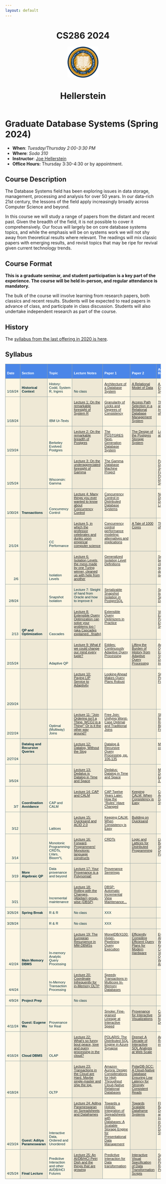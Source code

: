 ```yaml
---
layout: default
---
```


<header>
        <div class="lec-header-left"><h1>CS286 2024</h1></div>
        <img src="images/ucb-seal.png" width="100px" alt="Centered Image" class="lec-header-image">
        <div class="lec-header-right"><h1>Hellerstein</h1></div>
</header>

# Graduate Database Systems (Spring 2024)

* **When**: *Tuesday/Thursday 2:00-3:30 PM*
* **Where**: *Soda 310*
* **Instructor**: [Joe Hellerstein](https://dsf.berkeley.edu/jmh)
* **Office Hours:** Thursday 3:30-4:30 or by appointment.

## Course Description
The Database Systems field has been exploring issues in data 
storage, management, processing and analysis for over 50 years. In our data-rich 21st century, the lessons of the field apply increasingly broadly across Computer Science and beyond.

In this course we will study a range of papers from the distant and recent
past. Given the breadth of the field, it is not possible to cover it comprehensively. Our focus
will largely be on core database systems topics, and while the emphasis will
be on systems work we will not shy away from theoretical results where relevant. The readings 
will mix classic papers with emerging results, and revisit topics that may be ripe for revival given current technology trends.

## Course Format
**This is a graduate seminar, and student participation is a key part of the experience.
The course will be held in-person, and regular attendance is mandatory.**

The bulk of the course will involve learning from research papers, both classics and 
recent results. Students will be expected to read papers in advance of class, and participate in class discussion. Students will also undertake independent research as part of the course.

## History
The [syllabus from the last offering in 2020 is here](./sp20).

## Syllabus
<table style="border-collapse:collapse;border-color:#93a1a1;border-spacing:0" class="tg"><thead><tr><th style="background-color:#4A86E8;border-color:#93a1a1;border-style:solid;border-width:1px;color:#FFF;font-family:Arial, sans-serif;font-size:11px;font-weight:bold;overflow:hidden;padding:11px 5px;text-align:left;vertical-align:bottom;word-break:normal"><span style="font-weight:bold;color:#FFF;background-color:#4A86E8">Date</span></th><th style="background-color:#4A86E8;border-color:#93a1a1;border-style:solid;border-width:1px;color:#FFF;font-family:Arial, sans-serif;font-size:11px;font-weight:bold;overflow:hidden;padding:11px 5px;text-align:left;vertical-align:bottom;word-break:normal"><span style="font-weight:bold;color:#FFF;background-color:#4A86E8">Section</span></th><th style="background-color:#4A86E8;border-color:#93a1a1;border-style:solid;border-width:1px;color:#FFF;font-family:Arial, sans-serif;font-size:11px;font-weight:bold;overflow:hidden;padding:11px 5px;text-align:left;vertical-align:bottom;word-break:normal"><span style="font-weight:bold;color:#FFF;background-color:#4A86E8">Topic</span></th><th style="background-color:#4A86E8;border-color:#93a1a1;border-style:solid;border-width:1px;color:#FFF;font-family:Arial, sans-serif;font-size:11px;font-weight:bold;overflow:hidden;padding:11px 5px;text-align:left;vertical-align:bottom;word-break:normal"><span style="font-weight:bold;color:#FFF;background-color:#4A86E8">Lecture Notes</span></th><th style="background-color:#4A86E8;border-color:#93a1a1;border-style:solid;border-width:1px;color:#FFF;font-family:Arial, sans-serif;font-size:11px;font-weight:bold;overflow:hidden;padding:11px 5px;text-align:left;vertical-align:bottom;word-break:normal"><span style="font-weight:bold;color:#FFF;background-color:#4A86E8">Paper 1</span></th><th style="background-color:#4A86E8;border-color:#93a1a1;border-style:solid;border-width:1px;color:#FFF;font-family:Arial, sans-serif;font-size:11px;font-weight:bold;overflow:hidden;padding:11px 5px;text-align:left;vertical-align:bottom;word-break:normal"><span style="font-weight:bold;color:#FFF;background-color:#4A86E8">Paper 2</span></th><th style="background-color:#4A86E8;border-color:#93a1a1;border-style:solid;border-width:1px;color:#FFF;font-family:Arial, sans-serif;font-size:11px;font-weight:bold;overflow:hidden;padding:11px 5px;text-align:left;vertical-align:bottom;word-break:normal"><span style="font-weight:bold;color:#FFF;background-color:#4A86E8">Additional Resources</span></th><th style="background-color:#4A86E8;border-color:#93a1a1;border-style:solid;border-width:1px;color:#FFF;font-family:Arial, sans-serif;font-size:11px;font-weight:bold;overflow:hidden;padding:11px 5px;text-align:left;vertical-align:bottom;word-break:normal"><span style="font-weight:bold;color:#FFF;background-color:#4A86E8">Additional Resources</span></th><th style="background-color:#4A86E8;border-color:#93a1a1;border-style:solid;border-width:1px;color:#FFF;font-family:Arial, sans-serif;font-size:11px;font-weight:bold;overflow:hidden;padding:11px 5px;text-align:left;vertical-align:bottom;word-break:normal"><span style="font-weight:bold;color:#FFF;background-color:#4A86E8">Additional Resources</span></th></tr></thead><tbody><tr><td style="background-color:#fdf6e3;border-color:#93a1a1;border-style:solid;border-width:1px;color:#002b36;font-family:Arial, sans-serif;font-size:11px;overflow:hidden;padding:11px 5px;text-align:right;vertical-align:bottom;word-break:normal"><span style="font-weight:normal">1/16/24</span></td><td style="background-color:#eee8d5;border-color:#93a1a1;border-style:solid;border-width:1px;color:#002b36;font-family:Arial, sans-serif;font-size:11px;font-weight:bold;overflow:hidden;padding:11px 5px;text-align:left;vertical-align:bottom;word-break:normal"><span style="font-weight:bold">Historical Context</span></td><td style="background-color:#fdf6e3;border-color:#93a1a1;border-style:solid;border-width:1px;color:#002b36;font-family:Arial, sans-serif;font-size:11px;overflow:hidden;padding:11px 5px;text-align:left;vertical-align:bottom;word-break:normal"><span style="font-weight:normal">History: Codd,
System R,
Ingres</span></td><td style="background-color:#eee8d5;border-color:#93a1a1;border-style:solid;border-width:1px;color:#002b36;font-family:Arial, sans-serif;font-size:11px;overflow:hidden;padding:11px 5px;text-align:left;vertical-align:bottom;word-break:normal"><span style="font-weight:normal">No class</span></td><td style="background-color:#fdf6e3;border-color:#93a1a1;border-style:solid;border-width:1px;color:#00E;font-family:Arial, sans-serif;font-size:11px;overflow:hidden;padding:11px 5px;text-align:left;text-decoration:underline;vertical-align:top;word-break:normal"><a href="http://scholar.google.com/scholar?cluster=11466590537214723805">Architecture of a Database System</a></td><td style="background-color:#eee8d5;border-color:#93a1a1;border-style:solid;border-width:1px;color:#00E;font-family:Arial, sans-serif;font-size:11px;overflow:hidden;padding:11px 5px;text-align:left;text-decoration:underline;vertical-align:top;word-break:normal"><a href="https://scholar.google.com/scholar?cluster=1624408330930846885&hl=en&as_sdt=0,5">A Relational Model of Data</a></td><td style="background-color:#fdf6e3;border-color:#93a1a1;border-style:solid;border-width:1px;color:#00E;font-family:Arial, sans-serif;font-size:11px;overflow:hidden;padding:11px 5px;text-align:left;text-decoration:underline;vertical-align:top;word-break:normal"><a href="https://scholar.google.com/scholar?cluster=9472628621431764243&hl=en&as_sdt=0,5">A History and Evaluation of System R </a></td><td style="background-color:#eee8d5;border-color:#93a1a1;border-style:solid;border-width:1px;color:#002b36;font-family:Arial, sans-serif;font-size:11px;overflow:hidden;padding:11px 5px;text-align:left;vertical-align:bottom;word-break:normal"></td><td style="background-color:#fdf6e3;border-color:#93a1a1;border-style:solid;border-width:1px;color:#00E;font-family:Arial, sans-serif;font-size:11px;overflow:hidden;padding:11px 5px;text-align:left;text-decoration:underline;vertical-align:top;word-break:normal"><a href="https://hpi.de/naumann/projects/rdbms-genealogy.html">RDBMS Geneaology</a></td></tr><tr><td style="background-color:#fdf6e3;border-color:#93a1a1;border-style:solid;border-width:1px;color:#002b36;font-family:Arial, sans-serif;font-size:11px;overflow:hidden;padding:11px 5px;text-align:right;vertical-align:bottom;word-break:normal"><span style="font-weight:normal">1/18/24</span></td><td style="background-color:#eee8d5;border-color:#93a1a1;border-style:solid;border-width:1px;color:#002b36;font-family:Arial, sans-serif;font-size:11px;overflow:hidden;padding:11px 5px;text-align:left;vertical-align:bottom;word-break:normal"></td><td style="background-color:#fdf6e3;border-color:#93a1a1;border-style:solid;border-width:1px;color:#002b36;font-family:Arial, sans-serif;font-size:11px;overflow:hidden;padding:11px 5px;text-align:left;vertical-align:bottom;word-break:normal"><span style="font-weight:normal">IBM Ur-Texts</span></td><td style="background-color:#eee8d5;border-color:#93a1a1;border-style:solid;border-width:1px;color:#00E;font-family:Arial, sans-serif;font-size:11px;overflow:hidden;padding:11px 5px;text-align:left;text-decoration:underline;vertical-align:top;word-break:normal"><a href="https://docs.google.com/document/d/1TQOo2kp8iIggOCci0x7ppY2oHEO9Dd3KESGymW71sNg/edit">Lecture 1: On the remarkable foresight of System R</a></td><td style="background-color:#fdf6e3;border-color:#93a1a1;border-style:solid;border-width:1px;color:#00E;font-family:Arial, sans-serif;font-size:11px;overflow:hidden;padding:11px 5px;text-align:left;text-decoration:underline;vertical-align:top;word-break:normal"><a href="https://scholar.google.com/scholar?cluster=2471833064128787580&hl=en&as_sdt=0,5">Granularity of Locks and Degrees of Consistency</a></td><td style="background-color:#eee8d5;border-color:#93a1a1;border-style:solid;border-width:1px;color:#00E;font-family:Arial, sans-serif;font-size:11px;overflow:hidden;padding:11px 5px;text-align:left;text-decoration:underline;vertical-align:top;word-break:normal"><a href="https://scholar.google.com/scholar?cluster=102545501597608314&hl=en&as_sdt=0,5">Access Path Selection in a Relational Database Management System</a></td><td style="background-color:#fdf6e3;border-color:#93a1a1;border-style:solid;border-width:1px;color:#00E;font-family:Arial, sans-serif;font-size:11px;overflow:hidden;padding:11px 5px;text-align:left;text-decoration:underline;vertical-align:top;word-break:normal"><a href="https://scholar.google.com/scholar?cluster=4436012605119588041&hl=en&as_sdt=0,5">The Design and Implementation of Ingres</a></td><td style="background-color:#eee8d5;border-color:#93a1a1;border-style:solid;border-width:1px;color:#002b36;font-family:Arial, sans-serif;font-size:11px;overflow:hidden;padding:11px 5px;text-align:left;vertical-align:bottom;word-break:normal"></td><td style="background-color:#fdf6e3;border-color:#93a1a1;border-style:solid;border-width:1px;color:#002b36;font-family:Arial, sans-serif;font-size:11px;overflow:hidden;padding:11px 5px;text-align:left;vertical-align:bottom;word-break:normal"></td></tr><tr><td style="background-color:#fdf6e3;border-color:#93a1a1;border-style:solid;border-width:1px;color:#002b36;font-family:Arial, sans-serif;font-size:11px;overflow:hidden;padding:11px 5px;text-align:right;vertical-align:bottom;word-break:normal"><span style="font-weight:normal">1/23/24</span></td><td style="background-color:#eee8d5;border-color:#93a1a1;border-style:solid;border-width:1px;color:#002b36;font-family:Arial, sans-serif;font-size:11px;overflow:hidden;padding:11px 5px;text-align:left;vertical-align:bottom;word-break:normal"></td><td style="background-color:#fdf6e3;border-color:#93a1a1;border-style:solid;border-width:1px;color:#002b36;font-family:Arial, sans-serif;font-size:11px;overflow:hidden;padding:11px 5px;text-align:left;vertical-align:bottom;word-break:normal"><span style="font-weight:normal">Berkeley Evolved: Postgres</span></td><td style="background-color:#eee8d5;border-color:#93a1a1;border-style:solid;border-width:1px;color:#00E;font-family:Arial, sans-serif;font-size:11px;overflow:hidden;padding:11px 5px;text-align:left;text-decoration:underline;vertical-align:top;word-break:normal"><a href="https://docs.google.com/document/d/1o6FsUw6xxChObJscCtxygd7tInMbMSOoJAuIOZGxTBw/edit">Lecture 2: On the remarkable breadth of Postgres</a></td><td style="background-color:#fdf6e3;border-color:#93a1a1;border-style:solid;border-width:1px;color:#00E;font-family:Arial, sans-serif;font-size:11px;overflow:hidden;padding:11px 5px;text-align:left;text-decoration:underline;vertical-align:top;word-break:normal"><a href="http://scholar.google.com/scholar?cluster=6521586065605065941">The POSTGRES Next-Generation Database System</a></td><td style="background-color:#eee8d5;border-color:#93a1a1;border-style:solid;border-width:1px;color:#00E;font-family:Arial, sans-serif;font-size:11px;overflow:hidden;padding:11px 5px;text-align:left;text-decoration:underline;vertical-align:top;word-break:normal"><a href="https://scholar.google.com/scholar?cluster=6675294870941893293&hl=en&as_sdt=0,5">The Design of the Postgres Storage System</a></td><td style="background-color:#fdf6e3;border-color:#93a1a1;border-style:solid;border-width:1px;color:#00E;font-family:Arial, sans-serif;font-size:11px;overflow:hidden;padding:11px 5px;text-align:left;text-decoration:underline;vertical-align:top;word-break:normal"><a href="https://arxiv.org/abs/1901.01973">Looking Back at Postgres</a></td><td style="background-color:#eee8d5;border-color:#93a1a1;border-style:solid;border-width:1px;color:#002b36;font-family:Arial, sans-serif;font-size:11px;overflow:hidden;padding:11px 5px;text-align:left;vertical-align:bottom;word-break:normal"></td><td style="background-color:#fdf6e3;border-color:#93a1a1;border-style:solid;border-width:1px;color:#002b36;font-family:Arial, sans-serif;font-size:11px;overflow:hidden;padding:11px 5px;text-align:left;vertical-align:bottom;word-break:normal"></td></tr><tr><td style="background-color:#fdf6e3;border-color:#93a1a1;border-style:solid;border-width:1px;color:#002b36;font-family:Arial, sans-serif;font-size:11px;overflow:hidden;padding:11px 5px;text-align:right;vertical-align:bottom;word-break:normal"><span style="font-weight:normal">1/25/24</span></td><td style="background-color:#eee8d5;border-color:#93a1a1;border-style:solid;border-width:1px;color:#002b36;font-family:Arial, sans-serif;font-size:11px;overflow:hidden;padding:11px 5px;text-align:left;vertical-align:bottom;word-break:normal"></td><td style="background-color:#fdf6e3;border-color:#93a1a1;border-style:solid;border-width:1px;color:#002b36;font-family:Arial, sans-serif;font-size:11px;overflow:hidden;padding:11px 5px;text-align:left;vertical-align:bottom;word-break:normal"><span style="font-weight:normal">Wisconsin: Gamma</span></td><td style="background-color:#eee8d5;border-color:#93a1a1;border-style:solid;border-width:1px;color:#00E;font-family:Arial, sans-serif;font-size:11px;overflow:hidden;padding:11px 5px;text-align:left;text-decoration:underline;vertical-align:top;word-break:normal"><a href="https://docs.google.com/document/d/1HfUL8tHbP0o45oc_xncmahfY5mgTSnacnklANgkKsww/edit?usp=drive_link">Lecture 3: On the underappreciated foresight of Gamma</a></td><td style="background-color:#fdf6e3;border-color:#93a1a1;border-style:solid;border-width:1px;color:#00E;font-family:Arial, sans-serif;font-size:11px;overflow:hidden;padding:11px 5px;text-align:left;text-decoration:underline;vertical-align:top;word-break:normal"><a href="http://scholar.google.com/scholar?cluster=8912521541627865753">The Gamma Database Machine Project</a></td><td style="background-color:#eee8d5;border-color:#93a1a1;border-style:solid;border-width:1px;color:#002b36;font-family:Arial, sans-serif;font-size:11px;overflow:hidden;padding:11px 5px;text-align:left;vertical-align:bottom;word-break:normal"></td><td style="background-color:#fdf6e3;border-color:#93a1a1;border-style:solid;border-width:1px;color:#00E;font-family:Arial, sans-serif;font-size:11px;overflow:hidden;padding:11px 5px;text-align:left;text-decoration:underline;vertical-align:top;word-break:normal"><a href="https://people.eecs.berkeley.edu/~brewer/cs262/5-dewittgray92.pdf">Parallel Database Systems: The Future of High Performance Database Systems</a></td><td style="background-color:#eee8d5;border-color:#93a1a1;border-style:solid;border-width:1px;color:#00E;font-family:Arial, sans-serif;font-size:11px;overflow:hidden;padding:11px 5px;text-align:left;text-decoration:underline;vertical-align:top;word-break:normal"><a href="https://www.vldb.org/conf/1986/P228.PDF">GAMMA - A High Performance Dataflow Database Machine</a></td><td style="background-color:#fdf6e3;border-color:#93a1a1;border-style:solid;border-width:1px;color:#00E;font-family:Arial, sans-serif;font-size:11px;overflow:hidden;padding:11px 5px;text-align:left;text-decoration:underline;vertical-align:top;word-break:normal"><a href="https://scholar.google.com/scholar?cluster=8382804381348901729&hl=en&as_sdt=0,5">The Architecture of the Exodus Extensible DBMS</a></td></tr><tr><td style="background-color:#fdf6e3;border-color:#93a1a1;border-style:solid;border-width:1px;color:#002b36;font-family:Arial, sans-serif;font-size:11px;overflow:hidden;padding:11px 5px;text-align:right;vertical-align:bottom;word-break:normal"><span style="font-weight:normal">1/30/24</span></td><td style="background-color:#eee8d5;border-color:#93a1a1;border-style:solid;border-width:1px;color:#002b36;font-family:Arial, sans-serif;font-size:11px;font-weight:bold;overflow:hidden;padding:11px 5px;text-align:left;vertical-align:bottom;word-break:normal"><span style="font-weight:bold">Transactions</span></td><td style="background-color:#fdf6e3;border-color:#93a1a1;border-style:solid;border-width:1px;color:#002b36;font-family:Arial, sans-serif;font-size:11px;overflow:hidden;padding:11px 5px;text-align:left;vertical-align:bottom;word-break:normal"><span style="font-weight:normal">Concurrency Control</span></td><td style="background-color:#eee8d5;border-color:#93a1a1;border-style:solid;border-width:1px;color:#00E;font-family:Arial, sans-serif;font-size:11px;overflow:hidden;padding:11px 5px;text-align:left;text-decoration:underline;vertical-align:top;word-break:normal"><a href="https://docs.google.com/document/d/1_L2sOavsHfkzMlKkcBuT6dyx6L-f_iQOIhoz0bxyBiQ/edit?usp=sharing">Lecture 4: Many things you ever wanted to know about Concurrency Control</a></td><td style="background-color:#fdf6e3;border-color:#93a1a1;border-style:solid;border-width:1px;color:#15C;font-family:Arial, sans-serif;font-size:11px;overflow:hidden;padding:11px 5px;text-align:left;text-decoration:underline;vertical-align:top;word-break:normal"><a href="http://db.cs.berkeley.edu/cs286/papers/bernstein-csur1981.pdf">Concurrency Control in Distributed Database Systems</a></td><td style="background-color:#eee8d5;border-color:#93a1a1;border-style:solid;border-width:1px;color:#002b36;font-family:Arial, sans-serif;font-size:11px;overflow:hidden;padding:11px 5px;text-align:left;vertical-align:bottom;word-break:normal"></td><td style="background-color:#fdf6e3;border-color:#93a1a1;border-style:solid;border-width:1px;color:#00E;font-family:Arial, sans-serif;font-size:11px;overflow:hidden;padding:11px 5px;text-align:left;text-decoration:underline;vertical-align:top;word-break:normal"><a href="https://drive.google.com/file/d/1hfUG80ZwOXF6LbfgFhgXxvTYzV7qJCCr/view?usp=drive_link">Notes on Distributed Databases,
Lindsay et al.</a></td><td style="background-color:#eee8d5;border-color:#93a1a1;border-style:solid;border-width:1px;color:#002b36;font-family:Arial, sans-serif;font-size:11px;overflow:hidden;padding:11px 5px;text-align:left;vertical-align:bottom;word-break:normal"></td><td style="background-color:#fdf6e3;border-color:#93a1a1;border-style:solid;border-width:1px;color:#002b36;font-family:Arial, sans-serif;font-size:11px;overflow:hidden;padding:11px 5px;text-align:left;vertical-align:bottom;word-break:normal"></td></tr><tr><td style="background-color:#fdf6e3;border-color:#93a1a1;border-style:solid;border-width:1px;color:#002b36;font-family:Arial, sans-serif;font-size:11px;overflow:hidden;padding:11px 5px;text-align:right;vertical-align:bottom;word-break:normal"><span style="font-weight:normal">2/1/24</span></td><td style="background-color:#eee8d5;border-color:#93a1a1;border-style:solid;border-width:1px;color:#002b36;font-family:Arial, sans-serif;font-size:11px;overflow:hidden;padding:11px 5px;text-align:left;vertical-align:bottom;word-break:normal"></td><td style="background-color:#fdf6e3;border-color:#93a1a1;border-style:solid;border-width:1px;color:#002b36;font-family:Arial, sans-serif;font-size:11px;overflow:hidden;padding:11px 5px;text-align:left;vertical-align:bottom;word-break:normal"><span style="font-weight:normal">CC Performance</span></td><td style="background-color:#eee8d5;border-color:#93a1a1;border-style:solid;border-width:1px;color:#00E;font-family:Arial, sans-serif;font-size:11px;overflow:hidden;padding:11px 5px;text-align:left;text-decoration:underline;vertical-align:top;word-break:normal"><a href="https://docs.google.com/document/d/1uCxYg0E2wHTwfkAWVN0ImZTFadqLn6B1tT7tdMcys20/edit?usp=sharing">Lecture 5,
in which the professor celebrates and dunks upon empirical computer science</a></td><td style="background-color:#fdf6e3;border-color:#93a1a1;border-style:solid;border-width:1px;color:#265269;font-family:Arial, sans-serif;font-size:11px;overflow:hidden;padding:11px 5px;text-align:left;text-decoration:underline;vertical-align:top;word-break:normal"><a href="https://dsf.berkeley.edu/cs286/papers/carey-tods1987.pdf">Concurrency control performance modeling: alternatives and implications</a></td><td style="background-color:#eee8d5;border-color:#93a1a1;border-style:solid;border-width:1px;color:#00E;font-family:Arial, sans-serif;font-size:11px;overflow:hidden;padding:11px 5px;text-align:left;text-decoration:underline;vertical-align:top;word-break:normal"><a href="https://dblab.reutlingen-university.de/paper/2020_DAMON_Tale1000Cores.pdf">A Tale of 1000 Cores</a></td><td style="background-color:#fdf6e3;border-color:#93a1a1;border-style:solid;border-width:1px;color:#00E;font-family:Arial, sans-serif;font-size:11px;overflow:hidden;padding:11px 5px;text-align:left;text-decoration:underline;vertical-align:top;word-break:normal"><a href="https://publikationen.reutlingen-university.de/files/3712/3712.pdf">The Full Story of 1000 Cores</a></td><td style="background-color:#eee8d5;border-color:#93a1a1;border-style:solid;border-width:1px;color:#00E;font-family:Arial, sans-serif;font-size:11px;overflow:hidden;padding:11px 5px;text-align:left;text-decoration:underline;vertical-align:top;word-break:normal"><a href="https://www.informatik.tu-darmstadt.de/media/systems/pdf_publications/DAMON2020-The_Tale_of_1000_Cores-Bang_et_al.pdf">Talk slides for The Tale</a></td><td style="background-color:#fdf6e3;border-color:#93a1a1;border-style:solid;border-width:1px;color:#002b36;font-family:Arial, sans-serif;font-size:11px;overflow:hidden;padding:11px 5px;text-align:left;vertical-align:bottom;word-break:normal"></td></tr><tr><td style="background-color:#fdf6e3;border-color:#93a1a1;border-style:solid;border-width:1px;color:#002b36;font-family:Arial, sans-serif;font-size:11px;overflow:hidden;padding:11px 5px;text-align:right;vertical-align:bottom;word-break:normal"><span style="font-weight:normal">2/6</span></td><td style="background-color:#eee8d5;border-color:#93a1a1;border-style:solid;border-width:1px;color:#002b36;font-family:Arial, sans-serif;font-size:11px;overflow:hidden;padding:11px 5px;text-align:left;vertical-align:bottom;word-break:normal"></td><td style="background-color:#fdf6e3;border-color:#93a1a1;border-style:solid;border-width:1px;color:#002b36;font-family:Arial, sans-serif;font-size:11px;overflow:hidden;padding:11px 5px;text-align:left;vertical-align:bottom;word-break:normal"><span style="font-weight:normal">Isolation Levels</span></td><td style="background-color:#eee8d5;border-color:#93a1a1;border-style:solid;border-width:1px;color:#00E;font-family:Arial, sans-serif;font-size:11px;overflow:hidden;padding:11px 5px;text-align:left;text-decoration:underline;vertical-align:top;word-break:normal"><a href="https://docs.google.com/document/d/1iX0vR_4fWcJjpQWIdMPlYd2k5nyXP-hnfdOQnsaDDrw/edit?usp=sharing">Lecture 6: Isolation Levels,
the mess made by one Turing winner,
cleaned up with help from another</a></td><td style="background-color:#fdf6e3;border-color:#93a1a1;border-style:solid;border-width:1px;color:#00E;font-family:Arial, sans-serif;font-size:11px;overflow:hidden;padding:11px 5px;text-align:left;text-decoration:underline;vertical-align:top;word-break:normal"><a href="http://db.cs.berkeley.edu/cs286/papers/adya-icde2000.pdf">Generalized Isolation Level Definitions</a></td><td style="background-color:#eee8d5;border-color:#93a1a1;border-style:solid;border-width:1px;color:#002b36;font-family:Arial, sans-serif;font-size:11px;overflow:hidden;padding:11px 5px;text-align:left;vertical-align:bottom;word-break:normal"></td><td style="background-color:#fdf6e3;border-color:#93a1a1;border-style:solid;border-width:1px;color:#00E;font-family:Arial, sans-serif;font-size:11px;overflow:hidden;padding:11px 5px;text-align:left;text-decoration:underline;vertical-align:top;word-break:normal"><a href="https://scholar.google.com/scholar?cluster=12578509121254706480&hl=en&as_sdt=0,5">Seeing is believing: A client-centric specification of database isolation</a></td><td style="background-color:#eee8d5;border-color:#93a1a1;border-style:solid;border-width:1px;color:#002b36;font-family:Arial, sans-serif;font-size:11px;overflow:hidden;padding:11px 5px;text-align:left;vertical-align:bottom;word-break:normal"></td><td style="background-color:#fdf6e3;border-color:#93a1a1;border-style:solid;border-width:1px;color:#002b36;font-family:Arial, sans-serif;font-size:11px;overflow:hidden;padding:11px 5px;text-align:left;vertical-align:bottom;word-break:normal"></td></tr><tr><td style="background-color:#fdf6e3;border-color:#93a1a1;border-style:solid;border-width:1px;color:#002b36;font-family:Arial, sans-serif;font-size:11px;overflow:hidden;padding:11px 5px;text-align:right;vertical-align:bottom;word-break:normal"><span style="font-weight:normal">2/8/24</span></td><td style="background-color:#eee8d5;border-color:#93a1a1;border-style:solid;border-width:1px;color:#002b36;font-family:Arial, sans-serif;font-size:11px;overflow:hidden;padding:11px 5px;text-align:left;vertical-align:bottom;word-break:normal"></td><td style="background-color:#fdf6e3;border-color:#93a1a1;border-style:solid;border-width:1px;color:#002b36;font-family:Arial, sans-serif;font-size:11px;overflow:hidden;padding:11px 5px;text-align:left;vertical-align:bottom;word-break:normal"><span style="font-weight:normal">Snapshot Isolation</span></td><td style="background-color:#eee8d5;border-color:#93a1a1;border-style:solid;border-width:1px;color:#002b36;font-family:Arial, sans-serif;font-size:11px;overflow:hidden;padding:11px 5px;text-align:left;vertical-align:bottom;word-break:normal"><span style="font-weight:normal">Lecture 7: Sleight of hand from Oracle and how to improve it</span></td><td style="background-color:#fdf6e3;border-color:#93a1a1;border-style:solid;border-width:1px;color:#00E;font-family:Arial, sans-serif;font-size:11px;overflow:hidden;padding:11px 5px;text-align:left;text-decoration:underline;vertical-align:top;word-break:normal"><a href="http://vldb.org/pvldb/vol5/p1850_danrkports_vldb2012.pdf">Serializable Snapshot Isolation in PostgreSQL</a></td><td style="background-color:#eee8d5;border-color:#93a1a1;border-style:solid;border-width:1px;color:#002b36;font-family:Arial, sans-serif;font-size:11px;overflow:hidden;padding:11px 5px;text-align:left;vertical-align:bottom;word-break:normal"></td><td style="background-color:#fdf6e3;border-color:#93a1a1;border-style:solid;border-width:1px;color:#00E;font-family:Arial, sans-serif;font-size:11px;overflow:hidden;padding:11px 5px;text-align:left;text-decoration:underline;vertical-align:top;word-break:normal"><a href="https://courses.cs.washington.edu/courses/cse444/08au/544M/READING-LIST/fekete-sigmod2008.pdf">Serializable Isolation for Snapshot Databases</a></td><td style="background-color:#eee8d5;border-color:#93a1a1;border-style:solid;border-width:1px;color:#00E;font-family:Arial, sans-serif;font-size:11px;overflow:hidden;padding:11px 5px;text-align:left;text-decoration:underline;vertical-align:top;word-break:normal"><a href="http://db.cs.berkeley.edu/cs286/papers/ssi-tods2005.pdf">Making Snapshot Isolation Serializable</a></td><td style="background-color:#fdf6e3;border-color:#93a1a1;border-style:solid;border-width:1px;color:#002b36;font-family:Arial, sans-serif;font-size:11px;overflow:hidden;padding:11px 5px;text-align:left;vertical-align:bottom;word-break:normal"></td></tr><tr><td style="background-color:#fdf6e3;border-color:#93a1a1;border-style:solid;border-width:1px;color:#002b36;font-family:Arial, sans-serif;font-size:11px;overflow:hidden;padding:11px 5px;text-align:right;vertical-align:bottom;word-break:normal"><span style="font-weight:normal">2/13</span></td><td style="background-color:#eee8d5;border-color:#93a1a1;border-style:solid;border-width:1px;color:#002b36;font-family:Arial, sans-serif;font-size:11px;font-weight:bold;overflow:hidden;padding:11px 5px;text-align:left;vertical-align:bottom;word-break:normal"><span style="font-weight:bold">QP and Optimization</span></td><td style="background-color:#fdf6e3;border-color:#93a1a1;border-style:solid;border-width:1px;color:#002b36;font-family:Arial, Helvetica, sans-serif !important;font-size:11px;overflow:hidden;padding:11px 5px;text-align:left;vertical-align:bottom;word-break:normal"><span style="font-weight:normal">Cascades</span></td><td style="background-color:#eee8d5;border-color:#93a1a1;border-style:solid;border-width:1px;color:#00E;font-family:Arial, sans-serif;font-size:11px;overflow:hidden;padding:11px 5px;text-align:left;text-decoration:underline;vertical-align:top;word-break:normal"><a href="https://docs.google.com/document/d/1WAoI18D23_LNp5W2KE0q-ac_ylQRn291FZi3nxLaptM/edit?usp=sharing">Lecture 8: Extensible Query Optimization can solve your problems too ! (aka Cascades explained...finally)</a></td><td style="background-color:#fdf6e3;border-color:#93a1a1;border-style:solid;border-width:1px;color:#00E;font-family:Arial, sans-serif;font-size:11px;overflow:hidden;padding:11px 5px;text-align:left;text-decoration:underline;vertical-align:top;word-break:normal"><a href="https://drive.google.com/file/d/1y4-y1IVs-C1Svqu5HK84Q-58GT0ivMhc/view?usp=drive_link">Extensible Query Optimizers in Practice</a></td><td style="background-color:#eee8d5;border-color:#93a1a1;border-style:solid;border-width:1px;color:#002b36;font-family:Arial, sans-serif;font-size:11px;overflow:hidden;padding:11px 5px;text-align:left;vertical-align:bottom;word-break:normal"></td><td style="background-color:#fdf6e3;border-color:#93a1a1;border-style:solid;border-width:1px;color:#00E;font-family:Arial, sans-serif;font-size:11px;overflow:hidden;padding:11px 5px;text-align:left;text-decoration:underline;vertical-align:top;word-break:normal"><a href="https://paperhub.s3.amazonaws.com/dace52a42c07f7f8348b08dc2b186061.pdf">Volcano -- An Extensible and Parallel Query Evaluation Systems</a></td><td style="background-color:#eee8d5;border-color:#93a1a1;border-style:solid;border-width:1px;color:#00E;font-family:Arial, sans-serif;font-size:11px;overflow:hidden;padding:11px 5px;text-align:left;text-decoration:underline;vertical-align:top;word-break:normal"><a href="https://15721.courses.cs.cmu.edu/spring2018/papers/15-optimizer1/graefe-ieee1995.pdf">The Cascades Framework for Query Optimization</a></td><td style="background-color:#fdf6e3;border-color:#93a1a1;border-style:solid;border-width:1px;color:#00E;font-family:Arial, sans-serif;font-size:11px;overflow:hidden;padding:11px 5px;text-align:left;text-decoration:underline;vertical-align:top;word-break:normal"><a href="http://www.vldb.org/pvldb/vol1/1453978.pdf">Evita Raced: Metacompilation for Declarative Networks</a></td></tr><tr><td style="background-color:#fdf6e3;border-color:#93a1a1;border-style:solid;border-width:1px;color:#002b36;font-family:Arial, sans-serif;font-size:11px;overflow:hidden;padding:11px 5px;text-align:right;vertical-align:bottom;word-break:normal"><span style="font-weight:normal">2/15/24</span></td><td style="background-color:#eee8d5;border-color:#93a1a1;border-style:solid;border-width:1px;color:#002b36;font-family:Arial, sans-serif;font-size:11px;overflow:hidden;padding:11px 5px;text-align:left;vertical-align:bottom;word-break:normal"></td><td style="background-color:#fdf6e3;border-color:#93a1a1;border-style:solid;border-width:1px;color:#002b36;font-family:Arial, sans-serif;font-size:11px;overflow:hidden;padding:11px 5px;text-align:left;vertical-align:bottom;word-break:normal"><span style="font-weight:normal">Adaptive QP</span></td><td style="background-color:#eee8d5;border-color:#93a1a1;border-style:solid;border-width:1px;color:#00E;font-family:Arial, sans-serif;font-size:11px;overflow:hidden;padding:11px 5px;text-align:left;text-decoration:underline;vertical-align:top;word-break:normal"><a href="https://docs.google.com/document/d/1xkX7zt4ePmkj6d7ynxZ3c1y-Pi38dgP7wY4HYMyz6LE/edit?usp=sharing">Lecture 9: What if we could change our mind every tuple?</a></td><td style="background-color:#fdf6e3;border-color:#93a1a1;border-style:solid;border-width:1px;color:#00E;font-family:Arial, sans-serif;font-size:11px;overflow:hidden;padding:11px 5px;text-align:left;text-decoration:underline;vertical-align:top;word-break:normal"><a href="https://dsf.berkeley.edu/cs286/papers/eddies-sigmod2000.pdf">Eddies: Continuously Adaptive Query Processing</a></td><td style="background-color:#eee8d5;border-color:#93a1a1;border-style:solid;border-width:1px;color:#00E;font-family:Arial, sans-serif;font-size:11px;overflow:hidden;padding:11px 5px;text-align:left;text-decoration:underline;vertical-align:top;word-break:normal"><a href="https://www.vldb.org/conf/2004/RS24P2.PDF">Lifting the Burden of History from Adaptive Query Processing</a></td><td style="background-color:#fdf6e3;border-color:#93a1a1;border-style:solid;border-width:1px;color:#00E;font-family:Arial, sans-serif;font-size:11px;overflow:hidden;padding:11px 5px;text-align:left;text-decoration:underline;vertical-align:top;word-break:normal"><a href="https://www.cis.upenn.edu/~zives/research/adaptive_exec.pdf">An Adaptive Query Execution System for Data Integration</a></td><td style="background-color:#eee8d5;border-color:#93a1a1;border-style:solid;border-width:1px;color:#00E;font-family:Arial, sans-serif;font-size:11px;overflow:hidden;padding:11px 5px;text-align:left;text-decoration:underline;vertical-align:top;word-break:normal"><a href="https://sigmodrecord.org/2004/03/10/an-initial-study-of-overheads-of-eddies/">An Initial Study of Overheads of Eddies</a></td><td style="background-color:#fdf6e3;border-color:#93a1a1;border-style:solid;border-width:1px;color:#002b36;font-family:Arial, sans-serif;font-size:11px;overflow:hidden;padding:11px 5px;text-align:left;vertical-align:bottom;word-break:normal"></td></tr><tr><td style="background-color:#fdf6e3;border-color:#93a1a1;border-style:solid;border-width:1px;color:#002b36;font-family:Arial, sans-serif;font-size:11px;overflow:hidden;padding:11px 5px;text-align:right;vertical-align:bottom;word-break:normal"><span style="font-weight:normal">2/20/24</span></td><td style="background-color:#eee8d5;border-color:#93a1a1;border-style:solid;border-width:1px;color:#002b36;font-family:Arial, sans-serif;font-size:11px;overflow:hidden;padding:11px 5px;text-align:left;vertical-align:bottom;word-break:normal"></td><td style="background-color:#fdf6e3;border-color:#93a1a1;border-style:solid;border-width:1px;color:#002b36;font-family:Arial, sans-serif;font-size:11px;overflow:hidden;padding:11px 5px;text-align:left;vertical-align:bottom;word-break:normal"></td><td style="background-color:#eee8d5;border-color:#93a1a1;border-style:solid;border-width:1px;color:#00E;font-family:Arial, sans-serif;font-size:11px;overflow:hidden;padding:11px 5px;text-align:left;text-decoration:underline;vertical-align:top;word-break:normal"><a href="https://docs.google.com/document/d/1ECvhgWTVmLajJqbSEdHgPiVXb5YP3zulO60Mp9XLU64/edit">Lecture 10: Paying LIP Service to Adaptivity</a></td><td style="background-color:#fdf6e3;border-color:#93a1a1;border-style:solid;border-width:1px;color:#00E;font-family:Arial, sans-serif;font-size:11px;overflow:hidden;padding:11px 5px;text-align:left;text-decoration:underline;vertical-align:top;word-break:normal"><a href="https://www.vldb.org/pvldb/vol10/p889-zhu.pdf">Looking Ahead Makes Query Plans Robust</a></td><td style="background-color:#eee8d5;border-color:#93a1a1;border-style:solid;border-width:1px;color:#002b36;font-family:Arial, sans-serif;font-size:11px;overflow:hidden;padding:11px 5px;text-align:left;vertical-align:bottom;word-break:normal"></td><td style="background-color:#fdf6e3;border-color:#93a1a1;border-style:solid;border-width:1px;color:#00E;font-family:Arial, sans-serif;font-size:11px;overflow:hidden;padding:11px 5px;text-align:left;text-decoration:underline;vertical-align:top;word-break:normal"><a href="https://jigneshpatel.org/publ/SQLite_LIP.pdf">SQLite: Past,
Present and Future</a></td><td style="background-color:#eee8d5;border-color:#93a1a1;border-style:solid;border-width:1px;color:#00E;font-family:Arial, sans-serif;font-size:11px;overflow:hidden;padding:11px 5px;text-align:left;text-decoration:underline;vertical-align:top;word-break:normal"><a href="https://pages.cs.wisc.edu/~yunjia/download/p2750-zhang.pdf">Simple Adaptive Query Processing vs. Learned Query Optimizers: Observations and Analysis</a></td><td style="background-color:#fdf6e3;border-color:#93a1a1;border-style:solid;border-width:1px;color:#002b36;font-family:Arial, sans-serif;font-size:11px;overflow:hidden;padding:11px 5px;text-align:left;vertical-align:bottom;word-break:normal"></td></tr><tr><td style="background-color:#fdf6e3;border-color:#93a1a1;border-style:solid;border-width:1px;color:#002b36;font-family:Arial, sans-serif;font-size:11px;overflow:hidden;padding:11px 5px;text-align:right;vertical-align:bottom;word-break:normal"><span style="font-weight:normal">2/22/24</span></td><td style="background-color:#eee8d5;border-color:#93a1a1;border-style:solid;border-width:1px;color:#002b36;font-family:Arial, sans-serif;font-size:11px;overflow:hidden;padding:11px 5px;text-align:left;vertical-align:bottom;word-break:normal"></td><td style="background-color:#fdf6e3;border-color:#93a1a1;border-style:solid;border-width:1px;color:#002b36;font-family:Arial, sans-serif;font-size:11px;overflow:hidden;padding:11px 5px;text-align:left;vertical-align:bottom;word-break:normal"><span style="font-weight:normal">Optimal (Multiway) Joins</span></td><td style="background-color:#eee8d5;border-color:#93a1a1;border-style:solid;border-width:1px;color:#00E;font-family:Arial, sans-serif;font-size:11px;overflow:hidden;padding:11px 5px;text-align:left;text-decoration:underline;vertical-align:top;word-break:normal"><a href="./Lecture%2011%20Freejoin">Lecture 11: "Join Ordering isn't a Thing. WCOJ is a Thing!" Or is it the other way around?</a></td><td style="background-color:#fdf6e3;border-color:#93a1a1;border-style:solid;border-width:1px;color:#00E;font-family:Arial, sans-serif;font-size:11px;overflow:hidden;padding:11px 5px;text-align:left;text-decoration:underline;vertical-align:top;word-break:normal"><a href="https://dl.acm.org/doi/abs/10.1145/3589295">Free Join: Unifying Worst-Case Optimal and Traditional Joins</a></td><td style="background-color:#eee8d5;border-color:#93a1a1;border-style:solid;border-width:1px;color:#002b36;font-family:Arial, sans-serif;font-size:11px;overflow:hidden;padding:11px 5px;text-align:left;vertical-align:bottom;word-break:normal"></td><td style="background-color:#fdf6e3;border-color:#93a1a1;border-style:solid;border-width:1px;color:#00E;font-family:Arial, sans-serif;font-size:11px;overflow:hidden;padding:11px 5px;text-align:left;text-decoration:underline;vertical-align:top;word-break:normal"><a href="https://drive.google.com/file/d/1ult3AAb8TYrYAV8dV3anVHj2LfF9LJ0y/view?usp=sharing">Shorter version for SIGMOD Record: From Binary Join to Free Join</a></td><td style="background-color:#eee8d5;border-color:#93a1a1;border-style:solid;border-width:1px;color:#00E;font-family:Arial, sans-serif;font-size:11px;overflow:hidden;padding:11px 5px;text-align:left;text-decoration:underline;vertical-align:top;word-break:normal"><a href="https://arxiv.org/pdf/1210.0481">Leapfrog Trie Join: A Worst-Case Optimal Join</a></td><td style="background-color:#fdf6e3;border-color:#93a1a1;border-style:solid;border-width:1px;color:#00E;font-family:Arial, sans-serif;font-size:11px;overflow:hidden;padding:11px 5px;text-align:left;text-decoration:underline;vertical-align:top;word-break:normal"><a href="https://dl.acm.org/doi/pdf/10.1145/3196959.3196990">Worst-case Optimal Join Algorithms</a></td></tr><tr><td style="background-color:#fdf6e3;border-color:#93a1a1;border-style:solid;border-width:1px;color:#002b36;font-family:Arial, sans-serif;font-size:11px;overflow:hidden;padding:11px 5px;text-align:right;vertical-align:bottom;word-break:normal"><span style="font-weight:normal">2/27/24</span></td><td style="background-color:#eee8d5;border-color:#93a1a1;border-style:solid;border-width:1px;color:#002b36;font-family:Arial, sans-serif;font-size:11px;font-weight:bold;overflow:hidden;padding:11px 5px;text-align:left;vertical-align:top;word-break:normal">Datalog and Recursive Queries</td><td style="background-color:#fdf6e3;border-color:#93a1a1;border-style:solid;border-width:1px;color:#002b36;font-family:Arial, sans-serif;font-size:11px;overflow:hidden;padding:11px 5px;text-align:left;vertical-align:bottom;word-break:normal"></td><td style="background-color:#eee8d5;border-color:#93a1a1;border-style:solid;border-width:1px;color:#00E;font-family:Arial, sans-serif;font-size:11px;overflow:hidden;padding:11px 5px;text-align:left;text-decoration:underline;vertical-align:top;word-break:normal"><a href="Lecture 12 slides.html">Lecture 12: Datalog,
Without the Slog</a></td><td style="background-color:#fdf6e3;border-color:#93a1a1;border-style:solid;border-width:1px;color:#00E;font-family:Arial, sans-serif;font-size:11px;overflow:hidden;padding:11px 5px;text-align:left;text-decoration:underline;vertical-align:top;word-break:normal"><a href="http://blogs.evergreen.edu/sosw/files/2014/04/Green-Vol5-DBS-017.pdf">Datalog &amp;
Recursive Query Processing,
pp. 106-135</a></td><td style="background-color:#eee8d5;border-color:#93a1a1;border-style:solid;border-width:1px;color:#002b36;font-family:Arial, sans-serif;font-size:11px;overflow:hidden;padding:11px 5px;text-align:left;vertical-align:bottom;word-break:normal"></td><td style="background-color:#fdf6e3;border-color:#93a1a1;border-style:solid;border-width:1px;color:#00E;font-family:Arial, sans-serif;font-size:11px;overflow:hidden;padding:11px 5px;text-align:left;text-decoration:underline;vertical-align:top;word-break:normal"><a href="https://inst.eecs.berkeley.edu/~cs294-260/sp24/2024-02-05-datalog">Max Willsey's course notes</a></td><td style="background-color:#eee8d5;border-color:#93a1a1;border-style:solid;border-width:1px;color:#002b36;font-family:Arial, sans-serif;font-size:11px;overflow:hidden;padding:11px 5px;text-align:left;vertical-align:bottom;word-break:normal"></td><td style="background-color:#fdf6e3;border-color:#93a1a1;border-style:solid;border-width:1px;color:#002b36;font-family:Arial, sans-serif;font-size:11px;overflow:hidden;padding:11px 5px;text-align:left;vertical-align:bottom;word-break:normal"></td></tr><tr><td style="background-color:#fdf6e3;border-color:#93a1a1;border-style:solid;border-width:1px;color:#002b36;font-family:Arial, sans-serif;font-size:11px;overflow:hidden;padding:11px 5px;text-align:right;vertical-align:bottom;word-break:normal"><span style="font-weight:normal">3/5/24</span></td><td style="background-color:#eee8d5;border-color:#93a1a1;border-style:solid;border-width:1px;color:#002b36;font-family:Arial, sans-serif;font-size:11px;overflow:hidden;padding:11px 5px;text-align:left;vertical-align:bottom;word-break:normal"></td><td style="background-color:#fdf6e3;border-color:#93a1a1;border-style:solid;border-width:1px;color:#002b36;font-family:Arial, sans-serif;font-size:11px;overflow:hidden;padding:11px 5px;text-align:left;vertical-align:bottom;word-break:normal"></td><td style="background-color:#eee8d5;border-color:#93a1a1;border-style:solid;border-width:1px;color:#00E;font-family:Arial, sans-serif;font-size:11px;overflow:hidden;padding:11px 5px;text-align:left;text-decoration:underline;vertical-align:top;word-break:normal"><a href="./Lecture%2013%20Dedalus%20is%20Datalog%20in%20Time%20and%20Space.html">Lecture 13: Dedalus is Datalog in Time and Space</a></td><td style="background-color:#fdf6e3;border-color:#93a1a1;border-style:solid;border-width:1px;color:#00E;font-family:Arial, sans-serif;font-size:11px;overflow:hidden;padding:11px 5px;text-align:left;text-decoration:underline;vertical-align:top;word-break:normal"><a href="http://www.neilconway.org/docs/dedalus_dl2.pdf">Dedalus: Datalog in Time and Space</a></td><td style="background-color:#eee8d5;border-color:#93a1a1;border-style:solid;border-width:1px;color:#002b36;font-family:Arial, sans-serif;font-size:11px;overflow:hidden;padding:11px 5px;text-align:left;vertical-align:bottom;word-break:normal"></td><td style="background-color:#fdf6e3;border-color:#93a1a1;border-style:solid;border-width:1px;color:#00E;font-family:Arial, sans-serif;font-size:11px;overflow:hidden;padding:11px 5px;text-align:left;text-decoration:underline;vertical-align:top;word-break:normal"><a href="https://soft.vub.ac.be/Publications/2022/vub-tr-soft-22-21.pdf">Modern Datalog Engines, Sec 3.2</a></td><td style="background-color:#eee8d5;border-color:#93a1a1;border-style:solid;border-width:1px;color:#00E;font-family:Arial, sans-serif;font-size:11px;overflow:hidden;padding:11px 5px;text-align:left;text-decoration:underline;vertical-align:top;word-break:normal"><a href="https://dsf.berkeley.edu/papers/sigrec10-declimperative.pdf">The Declarative Imperative</a></td><td style="background-color:#fdf6e3;border-color:#93a1a1;border-style:solid;border-width:1px;color:#002b36;font-family:Arial, sans-serif;font-size:11px;overflow:hidden;padding:11px 5px;text-align:left;vertical-align:bottom;word-break:normal"></td></tr><tr><td style="background-color:#fdf6e3;border-color:#93a1a1;border-style:solid;border-width:1px;color:#002b36;font-family:Arial, sans-serif;font-size:11px;overflow:hidden;padding:11px 5px;text-align:right;vertical-align:bottom;word-break:normal"><span style="font-weight:normal">3/7</span></td><td style="background-color:#eee8d5;border-color:#93a1a1;border-style:solid;border-width:1px;color:#002b36;font-family:Arial, sans-serif;font-size:11px;font-weight:bold;overflow:hidden;padding:11px 5px;text-align:left;vertical-align:bottom;word-break:normal"><span style="font-weight:bold">Coordination Avoidance</span></td><td style="background-color:#fdf6e3;border-color:#93a1a1;border-style:solid;border-width:1px;color:#002b36;font-family:Arial, sans-serif;font-size:11px;overflow:hidden;padding:11px 5px;text-align:left;vertical-align:bottom;word-break:normal"><span style="font-weight:normal">CAP and CALM</span></td><td style="background-color:#eee8d5;border-color:#93a1a1;border-style:solid;border-width:1px;color:#00E;font-family:Arial, sans-serif;font-size:11px;overflow:hidden;padding:11px 5px;text-align:left;text-decoration:underline;vertical-align:top;word-break:normal"><a href="./Lecture 14 CAP and CALM.html">Lecture 14: CAP and CALM</a></td><td style="background-color:#fdf6e3;border-color:#93a1a1;border-style:solid;border-width:1px;color:#00E;font-family:Arial, sans-serif;font-size:11px;overflow:hidden;padding:11px 5px;text-align:left;text-decoration:underline;vertical-align:top;word-break:normal"><a href="https://ieeexplore.ieee.org/document/6133253">CAP Twelve Years Later: How the "Rules" Have Changed</a></td><td style="background-color:#eee8d5;border-color:#93a1a1;border-style:solid;border-width:1px;color:#00E;font-family:Arial, sans-serif;font-size:11px;overflow:hidden;padding:11px 5px;text-align:left;text-decoration:underline;vertical-align:top;word-break:normal"><a href="https://m-cacm.acm.org/magazines/2020/9/246941-keeping-calm/fulltext">Keeping CALM: When Consistency is Easy</a></td><td style="background-color:#fdf6e3;border-color:#93a1a1;border-style:solid;border-width:1px;color:#00E;font-family:Arial, sans-serif;font-size:11px;overflow:hidden;padding:11px 5px;text-align:left;text-decoration:underline;vertical-align:top;word-break:normal"><a href="https://www.vldb.org/pvldb/vol8/p185-bailis.pdf">Coordination Avoidance in Database Systems</a></td><td style="background-color:#eee8d5;border-color:#93a1a1;border-style:solid;border-width:1px;color:#002b36;font-family:Arial, sans-serif;font-size:11px;overflow:hidden;padding:11px 5px;text-align:left;vertical-align:bottom;word-break:normal"></td><td style="background-color:#fdf6e3;border-color:#93a1a1;border-style:solid;border-width:1px;color:#002b36;font-family:Arial, sans-serif;font-size:11px;overflow:hidden;padding:11px 5px;text-align:left;vertical-align:bottom;word-break:normal"></td></tr><tr><td style="background-color:#fdf6e3;border-color:#93a1a1;border-style:solid;border-width:1px;color:#002b36;font-family:Arial, sans-serif;font-size:11px;overflow:hidden;padding:11px 5px;text-align:right;vertical-align:bottom;word-break:normal"><span style="font-weight:normal">3/12</span></td><td style="background-color:#eee8d5;border-color:#93a1a1;border-style:solid;border-width:1px;color:#002b36;font-family:Arial, sans-serif;font-size:11px;overflow:hidden;padding:11px 5px;text-align:left;vertical-align:bottom;word-break:normal"></td><td style="background-color:#fdf6e3;border-color:#93a1a1;border-style:solid;border-width:1px;color:#002b36;font-family:Arial, sans-serif;font-size:11px;overflow:hidden;padding:11px 5px;text-align:left;vertical-align:bottom;word-break:normal"><span style="font-weight:normal">Lattices</span></td><td style="background-color:#eee8d5;border-color:#93a1a1;border-style:solid;border-width:1px;color:#00E;font-family:Arial, sans-serif;font-size:11px;overflow:hidden;padding:11px 5px;text-align:left;text-decoration:underline;vertical-align:top;word-break:normal"><a href="Lecture 15 Quicksand and ACID 2.0.html">Lecture 15: Quicksand and ACID 2.0</a></td><td style="background-color:#fdf6e3;border-color:#93a1a1;border-style:solid;border-width:1px;color:#00E;font-family:Arial, sans-serif;font-size:11px;overflow:hidden;padding:11px 5px;text-align:left;text-decoration:underline;vertical-align:top;word-break:normal"><a href="https://m-cacm.acm.org/magazines/2020/9/246941-keeping-calm/fulltext">Keeping CALM: When Consistency is Easy</a></td><td style="background-color:#eee8d5;border-color:#93a1a1;border-style:solid;border-width:1px;color:#00E;font-family:Arial, sans-serif;font-size:11px;overflow:hidden;padding:11px 5px;text-align:left;text-decoration:underline;vertical-align:top;word-break:normal"><a href="https://arxiv.org/abs/0909.1788">Building on Quicksand</a></td><td style="background-color:#fdf6e3;border-color:#93a1a1;border-style:solid;border-width:1px;color:#002b36;font-family:Arial, sans-serif;font-size:11px;overflow:hidden;padding:11px 5px;text-align:left;vertical-align:bottom;word-break:normal"></td><td style="background-color:#eee8d5;border-color:#93a1a1;border-style:solid;border-width:1px;color:#002b36;font-family:Arial, sans-serif;font-size:11px;overflow:hidden;padding:11px 5px;text-align:left;vertical-align:bottom;word-break:normal"></td><td style="background-color:#fdf6e3;border-color:#93a1a1;border-style:solid;border-width:1px;color:#002b36;font-family:Arial, sans-serif;font-size:11px;overflow:hidden;padding:11px 5px;text-align:left;vertical-align:bottom;word-break:normal"></td></tr><tr><td style="background-color:#fdf6e3;border-color:#93a1a1;border-style:solid;border-width:1px;color:#002b36;font-family:Arial, sans-serif;font-size:11px;overflow:hidden;padding:11px 5px;text-align:right;vertical-align:bottom;word-break:normal"><span style="font-weight:normal">3/14</span></td><td style="background-color:#eee8d5;border-color:#93a1a1;border-style:solid;border-width:1px;color:#002b36;font-family:Arial, sans-serif;font-size:11px;overflow:hidden;padding:11px 5px;text-align:left;vertical-align:bottom;word-break:normal"></td><td style="background-color:#fdf6e3;border-color:#93a1a1;border-style:solid;border-width:1px;color:#002b36;font-family:Arial, sans-serif;font-size:11px;overflow:hidden;padding:11px 5px;text-align:left;vertical-align:bottom;word-break:normal"><span style="font-weight:normal">Monotonic Programming: CRDTs, LVars, Bloom^L</span></td><td style="background-color:#eee8d5;border-color:#93a1a1;border-style:solid;border-width:1px;color:#00E;font-family:Arial, sans-serif;font-size:11px;overflow:hidden;padding:11px 5px;text-align:left;text-decoration:underline;vertical-align:top;word-break:normal"><a href="Lecture 16 CRDTs and Bloom^L.html">Lecture 16: Forward, Programmers! Monotonic language constructs</a></td><td style="background-color:#fdf6e3;border-color:#93a1a1;border-style:solid;border-width:1px;color:#00E;font-family:Arial, sans-serif;font-size:11px;overflow:hidden;padding:11px 5px;text-align:left;text-decoration:underline;vertical-align:top;word-break:normal"><a href="https://pages.lip6.fr/Marc.Shapiro/papers/RR-7687.pdf">CRDTs</a></td><td style="background-color:#eee8d5;border-color:#93a1a1;border-style:solid;border-width:1px;color:#00E;font-family:Arial, sans-serif;font-size:11px;overflow:hidden;padding:11px 5px;text-align:left;text-decoration:underline;vertical-align:top;word-break:normal"><a href="http://www.neilconway.org/docs/socc2012_bloom_lattices.pdf">Logic and Lattices for Distributed Programming</a></td><td style="background-color:#fdf6e3;border-color:#93a1a1;border-style:solid;border-width:1px;color:#00E;font-family:Arial, sans-serif;font-size:11px;overflow:hidden;padding:11px 5px;text-align:left;text-decoration:underline;vertical-align:top;word-break:normal"><a href="https://dl.acm.org/doi/10.1145/2502323.2502326">LVars: Lattice-Based Data Structures for Deterministic Parallelism</a></td><td style="background-color:#eee8d5;border-color:#93a1a1;border-style:solid;border-width:1px;color:#00E;font-family:Arial, sans-serif;font-size:11px;overflow:hidden;padding:11px 5px;text-align:left;text-decoration:underline;vertical-align:top;word-break:normal"><a href="https://crdt.tech/">crdt.tech</a></td><td style="background-color:#fdf6e3;border-color:#93a1a1;border-style:solid;border-width:1px;color:#002b36;font-family:Arial, sans-serif;font-size:11px;overflow:hidden;padding:11px 5px;text-align:left;vertical-align:bottom;word-break:normal"></td></tr><tr><td style="background-color:#fdf6e3;border-color:#93a1a1;border-style:solid;border-width:1px;color:#002b36;font-family:Arial, sans-serif;font-size:11px;overflow:hidden;padding:11px 5px;text-align:right;vertical-align:bottom;word-break:normal"><span style="font-weight:normal">3/19</span></td><td style="background-color:#eee8d5;border-color:#93a1a1;border-style:solid;border-width:1px;color:#002b36;font-family:Arial, sans-serif;font-size:11px;font-weight:bold;overflow:hidden;padding:11px 5px;text-align:left;vertical-align:bottom;word-break:normal"><span style="font-weight:bold">More Algebraic QP</span></td><td style="background-color:#fdf6e3;border-color:#93a1a1;border-style:solid;border-width:1px;color:#002b36;font-family:Arial, sans-serif;font-size:11px;overflow:hidden;padding:11px 5px;text-align:left;vertical-align:bottom;word-break:normal"><span style="font-weight:normal">Data provenance and beyond</span></td><td style="background-color:#eee8d5;border-color:#93a1a1;border-style:solid;border-width:1px;color:#00E;font-family:Arial, sans-serif;font-size:11px;overflow:hidden;padding:11px 5px;text-align:left;text-decoration:underline;vertical-align:top;word-break:normal"><a href="./Lecture 17 Data Provenance.html">Lecture 17: Your Provenance is a Polynomial!</a></td><td style="background-color:#fdf6e3;border-color:#93a1a1;border-style:solid;border-width:1px;color:#00E;font-family:Arial, sans-serif;font-size:11px;overflow:hidden;padding:11px 5px;text-align:left;text-decoration:underline;vertical-align:top;word-break:normal"><a href="https://web.cs.ucdavis.edu/~green/papers/pods07.pdf">Provenance Semirings</a></td><td style="background-color:#eee8d5;border-color:#93a1a1;border-style:solid;border-width:1px;color:#002b36;font-family:Arial, sans-serif;font-size:11px;overflow:hidden;padding:11px 5px;text-align:left;vertical-align:bottom;word-break:normal"></td><td style="background-color:#fdf6e3;border-color:#93a1a1;border-style:solid;border-width:1px;color:#002b36;font-family:Arial, sans-serif;font-size:11px;overflow:hidden;padding:11px 5px;text-align:left;vertical-align:bottom;word-break:normal"></td><td style="background-color:#eee8d5;border-color:#93a1a1;border-style:solid;border-width:1px;color:#002b36;font-family:Arial, sans-serif;font-size:11px;overflow:hidden;padding:11px 5px;text-align:left;vertical-align:bottom;word-break:normal"></td><td style="background-color:#fdf6e3;border-color:#93a1a1;border-style:solid;border-width:1px;color:#002b36;font-family:Arial, sans-serif;font-size:11px;overflow:hidden;padding:11px 5px;text-align:left;vertical-align:bottom;word-break:normal"></td></tr><tr><td style="background-color:#fdf6e3;border-color:#93a1a1;border-style:solid;border-width:1px;color:#002b36;font-family:Arial, sans-serif;font-size:11px;overflow:hidden;padding:11px 5px;text-align:right;vertical-align:bottom;word-break:normal"><span style="font-weight:normal">3/21</span></td><td style="background-color:#eee8d5;border-color:#93a1a1;border-style:solid;border-width:1px;color:#002b36;font-family:Arial, sans-serif;font-size:11px;overflow:hidden;padding:11px 5px;text-align:left;vertical-align:bottom;word-break:normal"></td><td style="background-color:#fdf6e3;border-color:#93a1a1;border-style:solid;border-width:1px;color:#002b36;font-family:Arial, sans-serif;font-size:11px;overflow:hidden;padding:11px 5px;text-align:left;vertical-align:bottom;word-break:normal"><span style="font-weight:normal">Incremental maintenance</span></td><td style="background-color:#eee8d5;border-color:#93a1a1;border-style:solid;border-width:1px;color:#00E;font-family:Arial, sans-serif;font-size:11px;overflow:hidden;padding:11px 5px;text-align:left;text-decoration:underline;vertical-align:top;word-break:normal"><a href="Lecture 18 DBSP and Mat Views.html">Lecture 18: Rolling with the Changes, (Abelian) group-wise (DBSP)</a></td><td style="background-color:#fdf6e3;border-color:#93a1a1;border-style:solid;border-width:1px;color:#00E;font-family:Arial, sans-serif;font-size:11px;overflow:hidden;padding:11px 5px;text-align:left;text-decoration:underline;vertical-align:top;word-break:normal"><a href="https://www.vldb.org/pvldb/vol16/p1601-budiu.pdf">DBSP: Automatic Incremental View Maintenance...</a></td><td style="background-color:#eee8d5;border-color:#93a1a1;border-style:solid;border-width:1px;color:#002b36;font-family:Arial, sans-serif;font-size:11px;overflow:hidden;padding:11px 5px;text-align:left;vertical-align:bottom;word-break:normal"></td><td style="background-color:#fdf6e3;border-color:#93a1a1;border-style:solid;border-width:1px;color:#002b36;font-family:Arial, sans-serif;font-size:11px;overflow:hidden;padding:11px 5px;text-align:left;vertical-align:bottom;word-break:normal"></td><td style="background-color:#eee8d5;border-color:#93a1a1;border-style:solid;border-width:1px;color:#002b36;font-family:Arial, sans-serif;font-size:11px;overflow:hidden;padding:11px 5px;text-align:left;vertical-align:bottom;word-break:normal"></td><td style="background-color:#fdf6e3;border-color:#93a1a1;border-style:solid;border-width:1px;color:#002b36;font-family:Arial, sans-serif;font-size:11px;overflow:hidden;padding:11px 5px;text-align:left;vertical-align:bottom;word-break:normal"></td></tr><tr><td style="background-color:#fdf6e3;border-color:#93a1a1;border-style:solid;border-width:1px;color:#002b36;font-family:Arial, sans-serif;font-size:11px;overflow:hidden;padding:11px 5px;text-align:right;vertical-align:bottom;word-break:normal"><span style="font-weight:normal">3/26/24</span></td><td style="background-color:#eee8d5;border-color:#93a1a1;border-style:solid;border-width:1px;color:#002b36;font-family:Arial, sans-serif;font-size:11px;font-weight:bold;overflow:hidden;padding:11px 5px;text-align:left;vertical-align:bottom;word-break:normal"><span style="font-weight:bold">Spring Break</span></td><td style="background-color:#fdf6e3;border-color:#93a1a1;border-style:solid;border-width:1px;color:#002b36;font-family:Arial, sans-serif;font-size:11px;overflow:hidden;padding:11px 5px;text-align:left;vertical-align:bottom;word-break:normal"><span style="font-weight:normal">R &amp; R</span></td><td style="background-color:#eee8d5;border-color:#93a1a1;border-style:solid;border-width:1px;color:#002b36;font-family:Arial, sans-serif;font-size:11px;overflow:hidden;padding:11px 5px;text-align:left;vertical-align:bottom;word-break:normal"><span style="font-weight:normal">No class</span></td><td style="background-color:#fdf6e3;border-color:#93a1a1;border-style:solid;border-width:1px;color:#002b36;font-family:Arial, sans-serif;font-size:11px;overflow:hidden;padding:11px 5px;text-align:left;vertical-align:bottom;word-break:normal"><span style="font-weight:normal">XXX</span></td><td style="background-color:#eee8d5;border-color:#93a1a1;border-style:solid;border-width:1px;color:#002b36;font-family:Arial, sans-serif;font-size:11px;overflow:hidden;padding:11px 5px;text-align:left;vertical-align:bottom;word-break:normal"></td><td style="background-color:#fdf6e3;border-color:#93a1a1;border-style:solid;border-width:1px;color:#002b36;font-family:Arial, sans-serif;font-size:11px;overflow:hidden;padding:11px 5px;text-align:left;vertical-align:bottom;word-break:normal"></td><td style="background-color:#eee8d5;border-color:#93a1a1;border-style:solid;border-width:1px;color:#002b36;font-family:Arial, sans-serif;font-size:11px;overflow:hidden;padding:11px 5px;text-align:left;vertical-align:bottom;word-break:normal"></td><td style="background-color:#fdf6e3;border-color:#93a1a1;border-style:solid;border-width:1px;color:#002b36;font-family:Arial, sans-serif;font-size:11px;overflow:hidden;padding:11px 5px;text-align:left;vertical-align:bottom;word-break:normal"></td></tr><tr><td style="background-color:#fdf6e3;border-color:#93a1a1;border-style:solid;border-width:1px;color:#002b36;font-family:Arial, sans-serif;font-size:11px;overflow:hidden;padding:11px 5px;text-align:right;vertical-align:bottom;word-break:normal"><span style="font-weight:normal">3/28/24</span></td><td style="background-color:#eee8d5;border-color:#93a1a1;border-style:solid;border-width:1px;color:#002b36;font-family:Arial, sans-serif;font-size:11px;overflow:hidden;padding:11px 5px;text-align:left;vertical-align:bottom;word-break:normal"></td><td style="background-color:#fdf6e3;border-color:#93a1a1;border-style:solid;border-width:1px;color:#002b36;font-family:Arial, sans-serif;font-size:11px;overflow:hidden;padding:11px 5px;text-align:left;vertical-align:bottom;word-break:normal"><span style="font-weight:normal">R &amp; R</span></td><td style="background-color:#eee8d5;border-color:#93a1a1;border-style:solid;border-width:1px;color:#002b36;font-family:Arial, sans-serif;font-size:11px;overflow:hidden;padding:11px 5px;text-align:left;vertical-align:bottom;word-break:normal"><span style="font-weight:normal">No class</span></td><td style="background-color:#fdf6e3;border-color:#93a1a1;border-style:solid;border-width:1px;color:#002b36;font-family:Arial, sans-serif;font-size:11px;overflow:hidden;padding:11px 5px;text-align:left;vertical-align:bottom;word-break:normal"><span style="font-weight:normal">XXX</span></td><td style="background-color:#eee8d5;border-color:#93a1a1;border-style:solid;border-width:1px;color:#002b36;font-family:Arial, sans-serif;font-size:11px;overflow:hidden;padding:11px 5px;text-align:left;vertical-align:bottom;word-break:normal"></td><td style="background-color:#fdf6e3;border-color:#93a1a1;border-style:solid;border-width:1px;color:#002b36;font-family:Arial, sans-serif;font-size:11px;overflow:hidden;padding:11px 5px;text-align:left;vertical-align:bottom;word-break:normal"></td><td style="background-color:#eee8d5;border-color:#93a1a1;border-style:solid;border-width:1px;color:#002b36;font-family:Arial, sans-serif;font-size:11px;overflow:hidden;padding:11px 5px;text-align:left;vertical-align:bottom;word-break:normal"></td><td style="background-color:#fdf6e3;border-color:#93a1a1;border-style:solid;border-width:1px;color:#002b36;font-family:Arial, sans-serif;font-size:11px;overflow:hidden;padding:11px 5px;text-align:left;vertical-align:bottom;word-break:normal"></td></tr><tr><td style="background-color:#fdf6e3;border-color:#93a1a1;border-style:solid;border-width:1px;color:#002b36;font-family:Arial, sans-serif;font-size:11px;overflow:hidden;padding:11px 5px;text-align:right;vertical-align:bottom;word-break:normal"><span style="font-weight:normal">4/2/24</span></td><td style="background-color:#eee8d5;border-color:#93a1a1;border-style:solid;border-width:1px;color:#002b36;font-family:Arial, sans-serif;font-size:11px;font-weight:bold;overflow:hidden;padding:11px 5px;text-align:left;vertical-align:bottom;word-break:normal"><span style="font-weight:bold">Main Memory DBMS</span></td><td style="background-color:#fdf6e3;border-color:#93a1a1;border-style:solid;border-width:1px;color:#002b36;font-family:Arial, sans-serif;font-size:11px;overflow:hidden;padding:11px 5px;text-align:left;vertical-align:bottom;word-break:normal"><span style="font-weight:normal">In-memory Analytic Query Processing</span></td><td style="background-color:#eee8d5;border-color:#93a1a1;border-style:solid;border-width:1px;color:#00E;font-family:Arial, sans-serif;font-size:11px;overflow:hidden;padding:11px 5px;text-align:left;text-decoration:underline;vertical-align:top;word-break:normal"><a href="Lecture 19 In Memory OLAP.html">Lecture 19: The European Resurgence in MM-DBMSs</a></td><td style="background-color:#fdf6e3;border-color:#93a1a1;border-style:solid;border-width:1px;color:#00E;font-family:Arial, sans-serif;font-size:11px;overflow:hidden;padding:11px 5px;text-align:left;text-decoration:underline;vertical-align:top;word-break:normal"><a href="https://www.cidrdb.org/cidr2005/papers/P19.pdf">MonetDB/X100: Hyper-Pipelining Query Execution</a></td><td style="background-color:#eee8d5;border-color:#93a1a1;border-style:solid;border-width:1px;color:#00E;font-family:Arial, sans-serif;font-size:11px;overflow:hidden;padding:11px 5px;text-align:left;text-decoration:underline;vertical-align:top;word-break:normal"><a href="https://www.vldb.org/pvldb/vol4/p539-neumann.pdf">Efficiently Compiling Efficient Query Plans for Modern Hardware</a></td><td style="background-color:#fdf6e3;border-color:#93a1a1;border-style:solid;border-width:1px;color:#00E;font-family:Arial, sans-serif;font-size:11px;overflow:hidden;padding:11px 5px;text-align:left;text-decoration:underline;vertical-align:top;word-break:normal"><a href="https://www.vldb.org/pvldb/vol11/p2209-kersten.pdf">Everything You Always Wanted to Know About Compiled and Vectorized Queries But Were Afraid to Ask</a></td><td style="background-color:#eee8d5;border-color:#93a1a1;border-style:solid;border-width:1px;color:#00E;font-family:Arial, sans-serif;font-size:11px;overflow:hidden;padding:11px 5px;text-align:left;text-decoration:underline;vertical-align:top;word-break:normal"><a href="https://15721.courses.cs.cmu.edu/spring2024/schedule.html">Andy Pavlo' s DB engines course at CMU</a></td><td style="background-color:#fdf6e3;border-color:#93a1a1;border-style:solid;border-width:1px;color:#00E;font-family:Arial, sans-serif;font-size:11px;overflow:hidden;padding:11px 5px;text-align:left;text-decoration:underline;vertical-align:top;word-break:normal"><a href="https://www.cs.cit.tum.de/fileadmin/w00cfj/dis/papers/inkfuse.pdf">Incremental Fusion: Unifying Compiled and Vectorized Query Execution</a></td></tr><tr><td style="background-color:#fdf6e3;border-color:#93a1a1;border-style:solid;border-width:1px;color:#002b36;font-family:Arial, sans-serif;font-size:11px;overflow:hidden;padding:11px 5px;text-align:right;vertical-align:bottom;word-break:normal"><span style="font-weight:normal">4/4/24</span></td><td style="background-color:#eee8d5;border-color:#93a1a1;border-style:solid;border-width:1px;color:#002b36;font-family:Arial, sans-serif;font-size:11px;overflow:hidden;padding:11px 5px;text-align:left;vertical-align:bottom;word-break:normal"></td><td style="background-color:#fdf6e3;border-color:#93a1a1;border-style:solid;border-width:1px;color:#002b36;font-family:Arial, sans-serif;font-size:11px;overflow:hidden;padding:11px 5px;text-align:left;vertical-align:bottom;word-break:normal"><span style="font-weight:normal">In-Memory Transaction Processing</span></td><td style="background-color:#eee8d5;border-color:#93a1a1;border-style:solid;border-width:1px;color:#00E;font-family:Arial, sans-serif;font-size:11px;overflow:hidden;padding:11px 5px;text-align:left;text-decoration:underline;vertical-align:top;word-break:normal"><a href="Lecture 20 In-Memory OLTP.html">Lecture 20: Coordinate Infrequently for in-Memory OLTP</a></td><td style="background-color:#fdf6e3;border-color:#93a1a1;border-style:solid;border-width:1px;color:#00E;font-family:Arial, sans-serif;font-size:11px;overflow:hidden;padding:11px 5px;text-align:left;text-decoration:underline;vertical-align:top;word-break:normal"><a href="https://wzheng.github.io/silo.pdf">Speedy Transactions in Multicore In-Memory Databases</a></td><td style="background-color:#eee8d5;border-color:#93a1a1;border-style:solid;border-width:1px;color:#002b36;font-family:Arial, sans-serif;font-size:11px;overflow:hidden;padding:11px 5px;text-align:left;vertical-align:bottom;word-break:normal"></td><td style="background-color:#fdf6e3;border-color:#93a1a1;border-style:solid;border-width:1px;color:#002b36;font-family:Arial, sans-serif;font-size:11px;overflow:hidden;padding:11px 5px;text-align:left;vertical-align:bottom;word-break:normal"></td><td style="background-color:#eee8d5;border-color:#93a1a1;border-style:solid;border-width:1px;color:#002b36;font-family:Arial, sans-serif;font-size:11px;overflow:hidden;padding:11px 5px;text-align:left;vertical-align:bottom;word-break:normal"></td><td style="background-color:#fdf6e3;border-color:#93a1a1;border-style:solid;border-width:1px;color:#002b36;font-family:Arial, sans-serif;font-size:11px;overflow:hidden;padding:11px 5px;text-align:left;vertical-align:bottom;word-break:normal"></td></tr><tr><td style="background-color:#fdf6e3;border-color:#93a1a1;border-style:solid;border-width:1px;color:#002b36;font-family:Arial, sans-serif;font-size:11px;overflow:hidden;padding:11px 5px;text-align:right;vertical-align:bottom;word-break:normal"><span style="font-weight:normal">4/9/24</span></td><td style="background-color:#eee8d5;border-color:#93a1a1;border-style:solid;border-width:1px;color:#002b36;font-family:Arial, sans-serif;font-size:11px;font-weight:bold;overflow:hidden;padding:11px 5px;text-align:left;vertical-align:bottom;word-break:normal"><span style="font-weight:bold">Project Prep</span></td><td style="background-color:#fdf6e3;border-color:#93a1a1;border-style:solid;border-width:1px;color:#002b36;font-family:Arial, sans-serif;font-size:11px;overflow:hidden;padding:11px 5px;text-align:left;vertical-align:bottom;word-break:normal"></td><td style="background-color:#eee8d5;border-color:#93a1a1;border-style:solid;border-width:1px;color:#002b36;font-family:Arial, sans-serif;font-size:11px;overflow:hidden;padding:11px 5px;text-align:left;vertical-align:bottom;word-break:normal"><span style="font-weight:normal">No class</span></td><td style="background-color:#fdf6e3;border-color:#93a1a1;border-style:solid;border-width:1px;color:#002b36;font-family:Arial, sans-serif;font-size:11px;overflow:hidden;padding:11px 5px;text-align:left;vertical-align:bottom;word-break:normal"></td><td style="background-color:#eee8d5;border-color:#93a1a1;border-style:solid;border-width:1px;color:#002b36;font-family:Arial, sans-serif;font-size:11px;overflow:hidden;padding:11px 5px;text-align:left;vertical-align:bottom;word-break:normal"></td><td style="background-color:#fdf6e3;border-color:#93a1a1;border-style:solid;border-width:1px;color:#002b36;font-family:Arial, sans-serif;font-size:11px;overflow:hidden;padding:11px 5px;text-align:left;vertical-align:bottom;word-break:normal"></td><td style="background-color:#eee8d5;border-color:#93a1a1;border-style:solid;border-width:1px;color:#002b36;font-family:Arial, sans-serif;font-size:11px;overflow:hidden;padding:11px 5px;text-align:left;vertical-align:bottom;word-break:normal"></td><td style="background-color:#fdf6e3;border-color:#93a1a1;border-style:solid;border-width:1px;color:#002b36;font-family:Arial, sans-serif;font-size:11px;overflow:hidden;padding:11px 5px;text-align:left;vertical-align:bottom;word-break:normal"></td></tr><tr><td style="background-color:#fdf6e3;border-color:#93a1a1;border-style:solid;border-width:1px;color:#002b36;font-family:Arial, sans-serif;font-size:11px;overflow:hidden;padding:11px 5px;text-align:right;vertical-align:bottom;word-break:normal"><span style="font-weight:normal">4/11/24</span></td><td style="background-color:#eee8d5;border-color:#93a1a1;border-style:solid;border-width:1px;color:#002b36;font-family:Arial, sans-serif;font-size:11px;font-weight:bold;overflow:hidden;padding:11px 5px;text-align:left;vertical-align:bottom;word-break:normal"><span style="font-weight:bold">Guest: Eugene Wu</span></td><td style="background-color:#fdf6e3;border-color:#93a1a1;border-style:solid;border-width:1px;color:#002b36;font-family:Arial, sans-serif;font-size:11px;overflow:hidden;padding:11px 5px;text-align:left;vertical-align:bottom;word-break:normal"><span style="font-weight:normal">Provenance for Real</span></td><td style="background-color:#eee8d5;border-color:#93a1a1;border-style:solid;border-width:1px;color:#002b36;font-family:Arial, sans-serif;font-size:11px;overflow:hidden;padding:11px 5px;text-align:left;vertical-align:bottom;word-break:normal"></td><td style="background-color:#fdf6e3;border-color:#93a1a1;border-style:solid;border-width:1px;color:#00E;font-family:Arial, sans-serif;font-size:11px;overflow:hidden;padding:11px 5px;text-align:left;text-decoration:underline;vertical-align:top;word-break:normal"><a href="https://arxiv.org/abs/1801.07237">Smoke: Fine-grained Lineage at Interactive Speed</a></td><td style="background-color:#eee8d5;border-color:#93a1a1;border-style:solid;border-width:1px;color:#00E;font-family:Arial, sans-serif;font-size:11px;overflow:hidden;padding:11px 5px;text-align:left;text-decoration:underline;vertical-align:top;word-break:normal"><a href="https://www.dropbox.com/s/fkp5hk1gp4lrg9h/smoke-hilda18.pdf?dl=0">Provenance for Interactive Visualizations</a></td><td style="background-color:#fdf6e3;border-color:#93a1a1;border-style:solid;border-width:1px;color:#00E;font-family:Arial, sans-serif;font-size:11px;overflow:hidden;padding:11px 5px;text-align:left;text-decoration:underline;vertical-align:top;word-break:normal"><a href="https://arxiv.org/abs/2210.03851">Calibration: A Simple Trick for Wide-table Delta Analytics</a></td><td style="background-color:#eee8d5;border-color:#93a1a1;border-style:solid;border-width:1px;color:#002b36;font-family:Arial, sans-serif;font-size:11px;overflow:hidden;padding:11px 5px;text-align:left;vertical-align:bottom;word-break:normal"></td><td style="background-color:#fdf6e3;border-color:#93a1a1;border-style:solid;border-width:1px;color:#002b36;font-family:Arial, sans-serif;font-size:11px;overflow:hidden;padding:11px 5px;text-align:left;vertical-align:bottom;word-break:normal"></td></tr><tr><td style="background-color:#fdf6e3;border-color:#93a1a1;border-style:solid;border-width:1px;color:#002b36;font-family:Arial, sans-serif;font-size:11px;overflow:hidden;padding:11px 5px;text-align:right;vertical-align:bottom;word-break:normal"><span style="font-weight:normal">4/16/24</span></td><td style="background-color:#eee8d5;border-color:#93a1a1;border-style:solid;border-width:1px;color:#002b36;font-family:Arial, sans-serif;font-size:11px;font-weight:bold;overflow:hidden;padding:11px 5px;text-align:left;vertical-align:bottom;word-break:normal"><span style="font-weight:bold">Cloud DBMS</span></td><td style="background-color:#fdf6e3;border-color:#93a1a1;border-style:solid;border-width:1px;color:#002b36;font-family:Arial, sans-serif;font-size:11px;overflow:hidden;padding:11px 5px;text-align:left;vertical-align:bottom;word-break:normal"><span style="font-weight:normal">OLAP</span></td><td style="background-color:#eee8d5;border-color:#93a1a1;border-style:solid;border-width:1px;color:#00E;font-family:Arial, sans-serif;font-size:11px;overflow:hidden;padding:11px 5px;text-align:left;text-decoration:underline;vertical-align:top;word-break:normal"><a href="./Lecture 22 Cloud Data Warehousing.html">Lecture 22: What's so funny bout peace, love and query processing in the cloud?</a></td><td style="background-color:#fdf6e3;border-color:#93a1a1;border-style:solid;border-width:1px;color:#00E;font-family:Arial, sans-serif;font-size:11px;overflow:hidden;padding:11px 5px;text-align:left;text-decoration:underline;vertical-align:top;word-break:normal"><a href="https://www.vldb.org/pvldb/vol13/p3204-saborit.pdf">POLARIS: The Distributed SQL Engine in Azure Synapse</a></td><td style="background-color:#eee8d5;border-color:#93a1a1;border-style:solid;border-width:1px;color:#00E;font-family:Arial, sans-serif;font-size:11px;overflow:hidden;padding:11px 5px;text-align:left;text-decoration:underline;vertical-align:top;word-break:normal"><a href="https://www.vldb.org/pvldb/vol13/p3461-melnik.pdf">Dremel: A Decade of Interactive SQL Analysis at Web Scale</a></td><td style="background-color:#fdf6e3;border-color:#93a1a1;border-style:solid;border-width:1px;color:#00E;font-family:Arial, sans-serif;font-size:11px;overflow:hidden;padding:11px 5px;text-align:left;text-decoration:underline;vertical-align:top;word-break:normal"><a href="https://www.amazon.science/publications/amazon-redshift-re-invented">Amazon Redshift Re-invented</a></td><td style="background-color:#eee8d5;border-color:#93a1a1;border-style:solid;border-width:1px;color:#002b36;font-family:Arial, sans-serif;font-size:11px;overflow:hidden;padding:11px 5px;text-align:left;vertical-align:bottom;word-break:normal"></td><td style="background-color:#fdf6e3;border-color:#93a1a1;border-style:solid;border-width:1px;color:#002b36;font-family:Arial, sans-serif;font-size:11px;overflow:hidden;padding:11px 5px;text-align:left;vertical-align:bottom;word-break:normal"></td></tr><tr><td style="background-color:#fdf6e3;border-color:#93a1a1;border-style:solid;border-width:1px;color:#002b36;font-family:Arial, sans-serif;font-size:11px;overflow:hidden;padding:11px 5px;text-align:right;vertical-align:bottom;word-break:normal"><span style="font-weight:normal">4/18/24</span></td><td style="background-color:#eee8d5;border-color:#93a1a1;border-style:solid;border-width:1px;color:#002b36;font-family:Arial, sans-serif;font-size:11px;overflow:hidden;padding:11px 5px;text-align:left;vertical-align:bottom;word-break:normal"></td><td style="background-color:#fdf6e3;border-color:#93a1a1;border-style:solid;border-width:1px;color:#002b36;font-family:Arial, sans-serif;font-size:11px;overflow:hidden;padding:11px 5px;text-align:left;vertical-align:bottom;word-break:normal"><span style="font-weight:normal">OLTP</span></td><td style="background-color:#eee8d5;border-color:#93a1a1;border-style:solid;border-width:1px;color:#00E;font-family:Arial, sans-serif;font-size:11px;overflow:hidden;padding:11px 5px;text-align:left;text-decoration:underline;vertical-align:top;word-break:normal"><a href="./Lecture 23 Cloud OLTP.html">Lecture 23: Transactions in the Cloud are Hard. Maybe single-master and ship the log.</a></td><td style="background-color:#fdf6e3;border-color:#93a1a1;border-style:solid;border-width:1px;color:#00E;font-family:Arial, sans-serif;font-size:11px;overflow:hidden;padding:11px 5px;text-align:left;text-decoration:underline;vertical-align:top;word-break:normal"><a href="https://pages.cs.wisc.edu/~yxy/cs764-f20/papers/aurora-sigmod-17.pdf">Amazon Aurora: Design Considerations for High Throughput Cloud-Native Relational Databases</a></td><td style="background-color:#eee8d5;border-color:#93a1a1;border-style:solid;border-width:1px;color:#00E;font-family:Arial, sans-serif;font-size:11px;overflow:hidden;padding:11px 5px;text-align:left;text-decoration:underline;vertical-align:top;word-break:normal"><a href="https://dl.acm.org/doi/pdf/10.14778/3611540.3611562?casa_token=PH1GhvEtbu8AAAAA:6juXNGBQAMYEml0qRQB53j4RZqs8RXkfT3ikHFooj7kGLQoeUOdbMlQKjmaYPA0VJzbbRnwkINJdnvA">PolarDB-SCC: A Cloud-Native Database Ensuring Low Latency for Strongly Consistent Reads</a></td><td style="background-color:#fdf6e3;border-color:#93a1a1;border-style:solid;border-width:1px;color:#002b36;font-family:Arial, sans-serif;font-size:11px;overflow:hidden;padding:11px 5px;text-align:left;vertical-align:bottom;word-break:normal"></td><td style="background-color:#eee8d5;border-color:#93a1a1;border-style:solid;border-width:1px;color:#00E;font-family:Arial, sans-serif;font-size:11px;overflow:hidden;padding:11px 5px;text-align:left;text-decoration:underline;vertical-align:top;word-break:normal"><a href="https://dl.acm.org/doi/pdf/10.14778/3342263.3342627?casa_token=kRfq5aJk5jIAAAAA:9kpR4g7G8spvlI722zBmtGX0Mo2Dck5DR7yRSpP7Hvd44v67ezkqT3bOQ16MqyI2XZJv3h3Sv7-Jig">Ocean Vista: Gossip-Based Visibility Control for Speedy Geo-Distributed Transactions</a></td><td style="background-color:#fdf6e3;border-color:#93a1a1;border-style:solid;border-width:1px;color:#002b36;font-family:Arial, sans-serif;font-size:11px;overflow:hidden;padding:11px 5px;text-align:left;vertical-align:bottom;word-break:normal"></td></tr><tr><td style="background-color:#fdf6e3;border-color:#93a1a1;border-style:solid;border-width:1px;color:#002b36;font-family:Arial, sans-serif;font-size:11px;overflow:hidden;padding:11px 5px;text-align:right;vertical-align:bottom;word-break:normal"><span style="font-weight:normal">4/23/24</span></td><td style="background-color:#eee8d5;border-color:#93a1a1;border-style:solid;border-width:1px;color:#002b36;font-family:Arial, sans-serif;font-size:11px;font-weight:bold;overflow:hidden;padding:11px 5px;text-align:left;vertical-align:bottom;word-break:normal"><span style="font-weight:bold">Guest: Aditya Parameswaran</span></td><td style="background-color:#fdf6e3;border-color:#93a1a1;border-style:solid;border-width:1px;color:#002b36;font-family:Arial, sans-serif;font-size:11px;overflow:hidden;padding:11px 5px;text-align:left;vertical-align:bottom;word-break:normal"><span style="font-weight:normal">Interactive Data, Ordered and Unordered</span></td><td style="background-color:#eee8d5;border-color:#93a1a1;border-style:solid;border-width:1px;color:#00E;font-family:Arial, sans-serif;font-size:11px;overflow:hidden;padding:11px 5px;text-align:left;text-decoration:underline;vertical-align:top;word-break:normal"><a href="Lecture 24 Aditya P onSpreadsheets and Dataframes.pdf">Lecture 24: Aditya Parameswaran on Spreadsheets and Dataframes</a></td><td style="background-color:#fdf6e3;border-color:#93a1a1;border-style:solid;border-width:1px;color:#00E;font-family:Arial, sans-serif;font-size:11px;overflow:hidden;padding:11px 5px;text-align:left;text-decoration:underline;vertical-align:top;word-break:normal"><a href="https://arxiv.org/pdf/1708.06712.pdf">Towards a Holistic Integration of Spreadsheets with Databases: A Scalable Storage Engine for Presentational Data Management</a></td><td style="background-color:#eee8d5;border-color:#93a1a1;border-style:solid;border-width:1px;color:#00E;font-family:Arial, sans-serif;font-size:11px;overflow:hidden;padding:11px 5px;text-align:left;text-decoration:underline;vertical-align:top;word-break:normal"><a href="https://vldb.org/pvldb/vol13/p2033-petersohn.pdf">Towards Scalable Dataframe Systems</a></td><td style="background-color:#fdf6e3;border-color:#93a1a1;border-style:solid;border-width:1px;color:#00E;font-family:Arial, sans-serif;font-size:11px;overflow:hidden;padding:11px 5px;text-align:left;text-decoration:underline;vertical-align:top;word-break:normal"><a href="https://people.eecs.berkeley.edu/~totemtang/paper/Modin.pdf">Flexible Rule-Based Decomposition and Metadata Independence in Modin: A Parallel Dataframe System</a></td><td style="background-color:#eee8d5;border-color:#93a1a1;border-style:solid;border-width:1px;color:#00E;font-family:Arial, sans-serif;font-size:11px;overflow:hidden;padding:11px 5px;text-align:left;text-decoration:underline;vertical-align:top;word-break:normal"><a href="https://people.eecs.berkeley.edu/~adityagp/papers/spreadsheet_bench.pdf">Benchmarking Spreadsheet Systems</a></td><td style="background-color:#fdf6e3;border-color:#93a1a1;border-style:solid;border-width:1px;color:#002b36;font-family:Arial, sans-serif;font-size:11px;overflow:hidden;padding:11px 5px;text-align:left;vertical-align:bottom;word-break:normal"></td></tr><tr><td style="background-color:#fdf6e3;border-color:#93a1a1;border-style:solid;border-width:1px;color:#002b36;font-family:Arial, sans-serif;font-size:11px;overflow:hidden;padding:11px 5px;text-align:right;vertical-align:bottom;word-break:normal"><span style="font-weight:normal">4/25/24</span></td><td style="background-color:#eee8d5;border-color:#93a1a1;border-style:solid;border-width:1px;color:#002b36;font-family:Arial, sans-serif;font-size:11px;font-weight:bold;overflow:hidden;padding:11px 5px;text-align:left;vertical-align:bottom;word-break:normal"><span style="font-weight:bold">Final Lecture</span></td><td style="background-color:#fdf6e3;border-color:#93a1a1;border-style:solid;border-width:1px;color:#002b36;font-family:Arial, sans-serif;font-size:11px;overflow:hidden;padding:11px 5px;text-align:left;vertical-align:bottom;word-break:normal"><span style="font-weight:normal">Predictive Interaction and other AI/DB/HCI Futures</span></td><td style="background-color:#eee8d5;border-color:#93a1a1;border-style:solid;border-width:1px;color:#00E;font-family:Arial, sans-serif;font-size:11px;overflow:hidden;padding:11px 5px;text-align:left;text-decoration:underline;vertical-align:top;word-break:normal"><a href="Lecture 25 DBs and LLMs.html">Lecture 25: An AI/DB/HCI Petri Dish and the things that are growing</a></td><td style="background-color:#fdf6e3;border-color:#93a1a1;border-style:solid;border-width:1px;color:#00E;font-family:Arial, sans-serif;font-size:11px;overflow:hidden;padding:11px 5px;text-align:left;text-decoration:underline;vertical-align:top;word-break:normal"><a href="https://idl.cs.washington.edu/files/2015-PredictiveInteraction-CIDR.pdf">Predictive Interaction for Data transformation</a></td><td style="background-color:#eee8d5;border-color:#93a1a1;border-style:solid;border-width:1px;color:#00E;font-family:Arial, sans-serif;font-size:11px;overflow:hidden;padding:11px 5px;text-align:left;text-decoration:underline;vertical-align:top;word-break:normal"><a href="https://dsf.berkeley.edu/papers/chi11-wrangler.pdf">Interactive Visual Specification of Data Transformation Scripts</a></td><td style="background-color:#fdf6e3;border-color:#93a1a1;border-style:solid;border-width:1px;color:#00E;font-family:Arial, sans-serif;font-size:11px;overflow:hidden;padding:11px 5px;text-align:left;text-decoration:underline;vertical-align:top;word-break:normal"><a href="http://sites.computer.org/debull/A18june/p23.pdf">Self-Service Data Preparation: Research to Practice</a></td><td style="background-color:#eee8d5;border-color:#93a1a1;border-style:solid;border-width:1px;color:#002b36;font-family:Arial, sans-serif;font-size:11px;overflow:hidden;padding:11px 5px;text-align:left;vertical-align:bottom;word-break:normal"></td><td style="background-color:#fdf6e3;border-color:#93a1a1;border-style:solid;border-width:1px;color:#002b36;font-family:Arial, sans-serif;font-size:11px;overflow:hidden;padding:11px 5px;text-align:left;vertical-align:bottom;word-break:normal"></td></tr></tbody></table>








